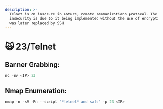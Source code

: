 ```yaml
---
description: >-
  Telnet is an insecure-in-nature, remote communications protocol. The
  insecurity is due to it being implemented without the use of encryption. It
  was later replaced by SSH.
---
```


# 🙀 23/Telnet

## Banner Grabbing:

```python
nc -nv <IP> 23
```

## Nmap Enumeration:

```python
nmap -n -sV -Pn --script "*telnet* and safe" -p 23 <IP>
```
